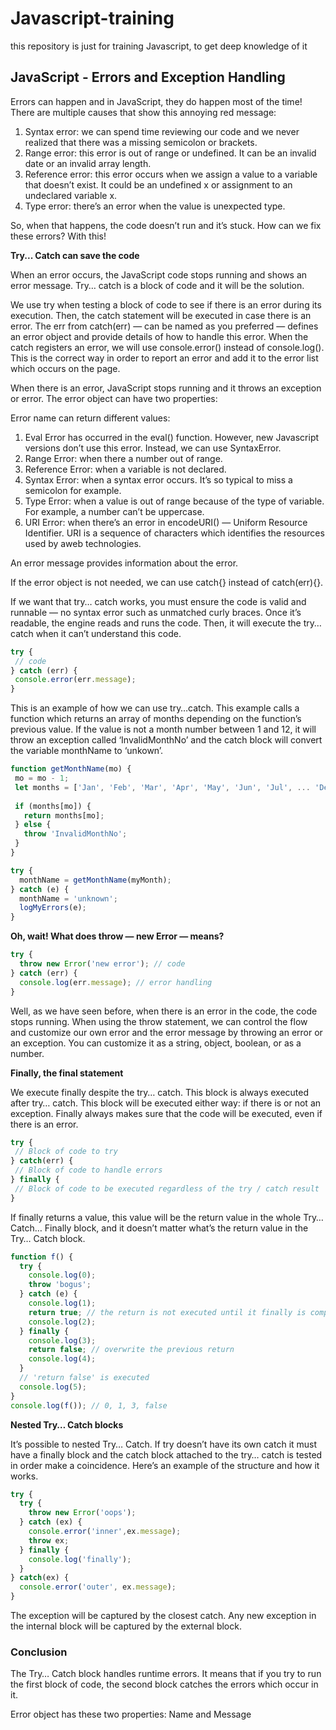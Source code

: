 # Javascript-training
this repository is just for training Javascript, to get deep knowledge of it


## JavaScript - Errors and Exception Handling

Errors can happen and in JavaScript, they do happen most of the time! There are multiple causes that show this annoying red message:

1. Syntax error: we can spend time reviewing our code and we never realized that there was a missing semicolon or brackets.
2. Range error: this error is out of range or undefined. It can be an invalid date or an invalid array length.
3. Reference error: this error occurs when we assign a value to a variable that doesn’t exist. It could be an undefined x or assignment to an undeclared variable x.
4. Type error: there’s an error when the value is unexpected type.

So, when that happens, the code doesn’t run and it’s stuck. How can we fix these errors? With this!

**Try... Catch can save the code**

When an error occurs, the JavaScript code stops running and shows an error message. Try… catch is a block of code and it will be the solution.

We use try when testing a block of code to see if there is an error during its execution. Then, the catch statement will be executed in case there is an error. The err from catch(err) — can be named as you preferred — defines an error object and provide details of how to handle this error. When the catch registers an error, we will use console.error() instead of console.log(). This is the correct way in order to report an error and add it to the error list which occurs on the page.

When there is an error, JavaScript stops running and it throws an exception or error. The error object can have two properties:

Error name can return different values:

1. Eval Error has occurred in the eval() function. However, new Javascript versions don’t use this error. Instead, we can use SyntaxError.
2. Range Error: when there a number out of range.
3. Reference Error: when a variable is not declared.
4. Syntax Error: when a syntax error occurs. It’s so typical to miss a semicolon for example.
5. Type Error: when a value is out of range because of the type of variable. For example, a number can’t be uppercase.
6. URI Error: when there’s an error in encodeURI() — Uniform Resource Identifier. URI is a sequence of characters which identifies the resources used by aweb technologies.

An error message provides information about the error.

If the error object is not needed, we can use catch{} instead of catch(err){}.

If we want that try… catch works, you must ensure the code is valid and runnable — no syntax error such as unmatched curly braces. Once it’s readable, the engine reads and runs the code. Then, it will execute the try… catch when it can’t understand this code.

```js
try {
 // code
} catch (err) {
 console.error(err.message);
}
```

This is an example of how we can use try…catch. This example calls a function which returns an array of months depending on the function’s previous value. If the value is not a month number between 1 and 12, it will throw an exception called ‘InvalidMonthNo’ and the catch block will convert the variable monthName to ‘unkown’.

```js
function getMonthName(mo) {
 mo = mo - 1;
 let months = ['Jan', 'Feb', 'Mar', 'Apr', 'May', 'Jun', 'Jul', ... 'Dec'];
 
 if (months[mo]) {
   return months[mo];
 } else {
   throw 'InvalidMonthNo';
 }
}

try {
  monthName = getMonthName(myMonth);
} catch (e) {
  monthName = 'unknown';
  logMyErrors(e);
}
```

**Oh, wait! What does throw — new Error — means?**

```js
try {
  throw new Error('new error'); // code
} catch (err) {
  console.log(err.message); // error handling
}
```

Well, as we have seen before, when there is an error in the code, the code stops running. When using the throw statement, we can control the flow and customize our own error and the error message by throwing an error or an exception. You can customize it as a string, object, boolean, or as a number.

**Finally, the final statement**

We execute finally despite the try… catch. This block is always executed after try… catch. This block will be executed either way: if there is or not an exception. Finally always makes sure that the code will be executed, even if there is an error.

```js
try {
 // Block of code to try
} catch(err) {
 // Block of code to handle errors
} finally {
 // Block of code to be executed regardless of the try / catch result
}
```

If finally returns a value, this value will be the return value in the whole Try… Catch… Finally block, and it doesn’t matter what’s the return value in the Try… Catch block.

```js
function f() {
  try {
    console.log(0);
    throw 'bogus';
  } catch (e) {
    console.log(1);
    return true; // the return is not executed until it finally is completed
    console.log(2);
  } finally {
    console.log(3);
    return false; // overwrite the previous return
    console.log(4);
  }
  // 'return false' is executed
  console.log(5);
}
console.log(f()); // 0, 1, 3, false
```

**Nested Try… Catch blocks**

It’s possible to nested Try… Catch. If try doesn’t have its own catch it must have a finally block and the catch block attached to the try… catch is tested in order make a coincidence. Here’s an example of the structure and how it works.

```js
try {
  try {
    throw new Error('oops');
  } catch (ex) {
    console.error('inner',ex.message);
    throw ex;
  } finally {
    console.log('finally');
  }
} catch(ex) {
  console.error('outer', ex.message);
}
```

The exception will be captured by the closest catch. Any new exception in the internal block will be captured by the external block.

### Conclusion

The Try… Catch block handles runtime errors. It means that if you try to run the first block of code, the second block catches the errors which occur in it.

Error object has these two properties: Name and Message
